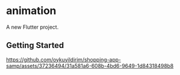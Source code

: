 # animation

A new Flutter project.

## Getting Started




https://github.com/oykuyildirim/shopping-app-samp/assets/37236494/31a581a6-608b-4bd6-9649-1d84318498b8


